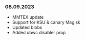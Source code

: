 ### 08.09.2023
* MMTEX update
* Support for KSU & canary Magisk
* Updated blobs
* Added ubwc disabler prop